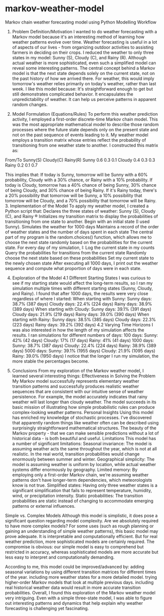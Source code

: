 # markov-weather-model
Markov chain weather forecasting model using Python
Modelling Workflow
1. Problem Definition/Motivation
I wanted to do weather forecasting with a Markov model because it's an interesting method of learning how weather patterns evolve over time. Weather forecasting is useful in a lot of aspects of our lives - from organizing outdoor activities to assisting farmers in deciding on their crops.
I reduced the weather to only three states in my model: Sunny (S), Cloudy (C), and Rainy (R). Although actual weather is more sophisticated, even such a simplified model can reveal some interesting patterns.
The central concept behind a Markov model is that the next state depends solely on the current state, not on the past history of how we arrived there. For weather, this would imply tomorrow's weather relies primarily on today's weather, rather than last week.
I like this model because:
It's straightforward enough to get but still demonstrates complicated behavior.
It encapsulates the unpredictability of weather.
It can help us perceive patterns in apparent random changes.

2. Model Formulation (Equations/Rules)
To perform this weather prediction activity, I  employed a first-order discrete-time Markov chain model. This was the most appropriate mathematical model to describe those random processes where the future state depends only on the present state and not on the past sequence of events leading to it. My weather model employs a transition matrix whose entries reflect the probability of transitioning from one weather state to another. I constructed this matrix as:



From/To
Sunny(S)
Cloudy(C)
Rainy(R)
Sunny 
0.6
0.3
0.1
Cloudy
0.4
0.3
0.3
Rainy
0.2
0.1
0.7



This implies that:
If today is Sunny, tomorrow will be Sunny with a 60% probability, Cloudy with a 30% chance, or Rainy with a 10% probability.
If today is Cloudy, tomorrow has a 40% chance of being Sunny, 30% chance of being Cloudy, and 30% chance of being Rainy.
If it's Rainy today, there's a 20% possibility that tomorrow will be Sunny, a 10% possibility that tomorrow will be Cloudy, and a 70% possibility that tomorrow will be Rainy.
3. Implementation of the Model 
To apply my weather model, I created a Python script that:
Declares the three states of weather: Sunny (S), Cloudy (C), and Rainy ®
Initializes my transition matrix to display the probabilities of transitioning from one state to another.
Begin with an initial state (I used Sunny).
Simulates the weather for 1000 days
Maintains a record of the order of weather states and the number of days spent in each state
The central part of my program is the random.choices() function, which allows me to choose the next state randomly based on the probabilities for the current state. For every day of my simulation, I:
Log the current state in my counts
Query the probabilities for transitions from the current state
Randomly choose the next state based on these probabilities
Set my current state to the newly chosen state
After executing all 1000 days, I print out the weather sequence and compute what proportion of days were in each state.

4. Exploration of the Model
4.1 Different Starting States
I was curious to see if my starting state would affect the long-term results, so I ran my simulation multiple times with different starting states (Sunny, Cloudy, and Rainy). I found that after 1000 days, the results were very close regardless of where I started:
When starting with Sunny:
Sunny days: 38.7% (387 days)
Cloudy days: 22.4% (224 days)
Rainy days: 38.9% (389 days)
When starting with Cloudy:
Sunny days: 39.1% (391 days)
Cloudy days: 21.9% (219 days)
Rainy days: 39.0% (390 days)
When starting with Rainy:
Sunny days: 38.5% (385 days)
Cloudy days: 22.3% (223 days)
Rainy days: 39.2% (392 days)
4.2 Varying Time Horizons
I was also interested in how the length of my simulation affects the results. I ran simulations for different numbers of days:
100 days:
Sunny: 42% (42 days)
Cloudy: 17% (17 days)
Rainy: 41% (41 days)
1000 days:
Sunny: 38.7% (387 days)
Cloudy: 22.4% (224 days)
Rainy: 38.9% (389 days)
5000 days:
Sunny: 39.1% (1955 days)
Cloudy: 21.9% (1095 days)
Rainy: 39.0% (1950 days)
I notice that the longer I run my simulation, the more stable the percentages become.


 
5. Conclusions
From my exploration of the Markov weather model, I learned several interesting things:
Effectiveness in Solving the Problem
My Markov model successfully represents elementary weather transition patterns and successfully produces realistic weather sequences that are consistent with our intuitive sense of weather persistence. For example, the model accurately indicates that rainy weather will last longer than cloudy weather. The model succeeds in its basic mission of illustrating how simple probabilistic rules can produce complex-looking weather patterns.
Personal Insights
Using this model has enriched my knowledge of stochastic processes. I've discovered that apparently random things like weather often can be described using surprisingly straightforward mathematical structures. The beauty of the Markov property - that we can make sensible predictions without a lot of historical data - is both beautiful and useful.
Limitations
This model has a number of significant limitations:
Seasonal invariance: The model is assuming weather acts the same throughout the year, which is not at all realistic. In the real world, transition probabilities would change enormously between summer and winter.
Geographical simplicity: The model is assuming weather is uniform by location, while actual weather systems differ enormously by geography.
Limited memory: By employing only a first-order Markov chain, we're assuming weather patterns don't have longer-term dependencies, which meteorologists know is not true.
Simplified states: Having only three weather states is a significant simplification that fails to represent temperature, humidity, wind, or precipitation intensity.
Static probabilities: The transition probabilities are static instead of changing to accommodate emerging patterns or external influences.

Simple vs. Complex Models
Although this model is simplistic, it does pose a significant question regarding model complexity. Are we absolutely required to have more complex models? For some uses (such as rough planning or gaining an understanding of simple weather patterns), this basic model may prove adequate. It is interpretable and computationally efficient.
But for real weather prediction, more sophisticated models are certainly required. The compromise is obvious: our simple model is easy to comprehend but restricted in accuracy, whereas sophisticated models are more accurate but less easy to interpret and computationally demanding.

According to me, this model could be improved/advanced by:
adding seasonal variations by using different transition matrices for different times of the year.
including more weather states for a more detailed model.
trying higher-order Markov models that look at multiple previous days.
including real historical weather data would result in more accurate transition probabilities.
Overall, I found this exploration of the Markov weather model very intriguing. Even with a simple three-state model, I was able to figure out interesting patterns and dynamics that help explain why weather forecasting is challenging yet fascinating.

